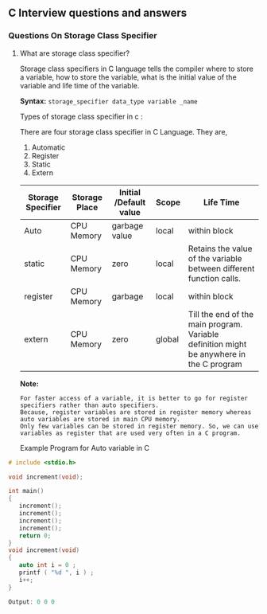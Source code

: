 ## C Interview questions and answers

 
### Questions On Storage Class Specifier

1. What are storage class specifier?

   Storage class specifiers in C language tells the compiler where to store a variable, how to store the variable, what is the initial value of the variable and life time of the variable.
   
   **Syntax:** `storage_specifier data_type variable _name`

   Types of storage class specifier in c :
   
   There are four storage class specifier in C Language. They are,
   
   1. Automatic
   2. Register
   3. Static
   4. Extern
   
   
   Storage Specifier | Storage Place | Initial /Default value | Scope | Life Time |
   ----------------- | ------------- | ---------------------- | ----- | --------- |
     Auto | CPU Memory | garbage value | local | within block |
     static | CPU Memory | zero | local | Retains the value of the variable between different function calls. | 
     register | CPU Memory | garbage | local | within block | 
     extern | CPU Memory | zero | global | Till the end of the main program. Variable definition might be anywhere in the C program  |
     
     **Note:**
     
       For faster access of a variable, it is better to go for register specifiers rather than auto specifiers.
       Because, register variables are stored in register memory whereas auto variables are stored in main CPU memory.
       Only few variables can be stored in register memory. So, we can use variables as register that are used very often in a C program.

      Example Program for Auto variable in C
```c
# include <stdio.h>

void increment(void);

int main()
{
   increment();
   increment();
   increment();
   increment();
   return 0;
}
void increment(void)
{
   auto int i = 0 ;
   printf ( "%d ", i ) ;
   i++;
}

Output: 0 0 0
```

